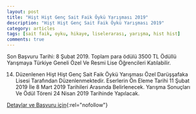 ```yaml
---
layout: post
title: "Hişt Hişt Genç Sait Faik Öykü Yarışması 2019"
description: "Hişt Hişt Genç Sait Faik Öykü Yarışması 2019"
category: articles
tags: [sait faik, oyku, hikaye, liselerarası, yarışma, hist hist]
comments: true
---
```


Son Başvuru Tarihi: 8 Şubat 2019. Toplam para ödülü 3500 TL
Ödüllü Yarışmaya Türkiye Geneli Özel Ve Resmi Lise Öğrencileri Katılabilir.

14. Düzenlenen Hişt Hişt Genç Sait Faik Öykü Yarışması Özel Darüşşafaka Lisesi Tarafından Düzenlenmektedir. Eserlerin Ön Eleme Tarihi 11 Şubat 2019 İle 8 Mart 2019 Tarihileri Arasında Belirlenecek. Yarışma Sonuçları Ve Ödül Töreni 24 Nisan 2019 Tarihinde Yapılacak.

[Detaylar ve Başvuru için](https://www.guncel-egitim.org/2018-hist-hist-genc-sait-faik-oyku-yarismasi/){:rel="nofollow"}